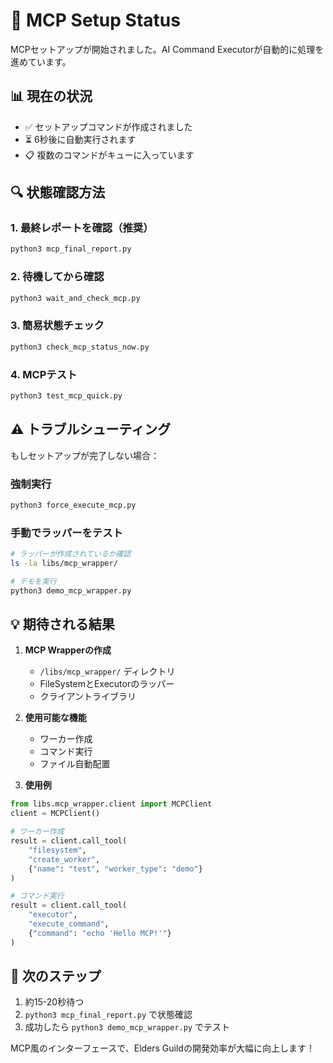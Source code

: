 # 🚀 MCP Setup Status

MCPセットアップが開始されました。AI Command Executorが自動的に処理を進めています。

## 📊 現在の状況

- ✅ セットアップコマンドが作成されました
- ⏳ 6秒後に自動実行されます
- 📋 複数のコマンドがキューに入っています

## 🔍 状態確認方法

### 1. 最終レポートを確認（推奨）
```bash
python3 mcp_final_report.py
```

### 2. 待機してから確認
```bash
python3 wait_and_check_mcp.py
```

### 3. 簡易状態チェック
```bash
python3 check_mcp_status_now.py
```

### 4. MCPテスト
```bash
python3 test_mcp_quick.py
```

## ⚠️ トラブルシューティング

もしセットアップが完了しない場合：

### 強制実行
```bash
python3 force_execute_mcp.py
```

### 手動でラッパーをテスト
```bash
# ラッパーが作成されているか確認
ls -la libs/mcp_wrapper/

# デモを実行
python3 demo_mcp_wrapper.py
```

## 💡 期待される結果

1. **MCP Wrapperの作成**
   - `/libs/mcp_wrapper/` ディレクトリ
   - FileSystemとExecutorのラッパー
   - クライアントライブラリ

2. **使用可能な機能**
   - ワーカー作成
   - コマンド実行
   - ファイル自動配置

3. **使用例**
```python
from libs.mcp_wrapper.client import MCPClient
client = MCPClient()

# ワーカー作成
result = client.call_tool(
    "filesystem",
    "create_worker",
    {"name": "test", "worker_type": "demo"}
)

# コマンド実行
result = client.call_tool(
    "executor",
    "execute_command",
    {"command": "echo 'Hello MCP!'"}
)
```

## 🎯 次のステップ

1. 約15-20秒待つ
2. `python3 mcp_final_report.py` で状態確認
3. 成功したら `python3 demo_mcp_wrapper.py` でテスト

MCP風のインターフェースで、Elders Guildの開発効率が大幅に向上します！
